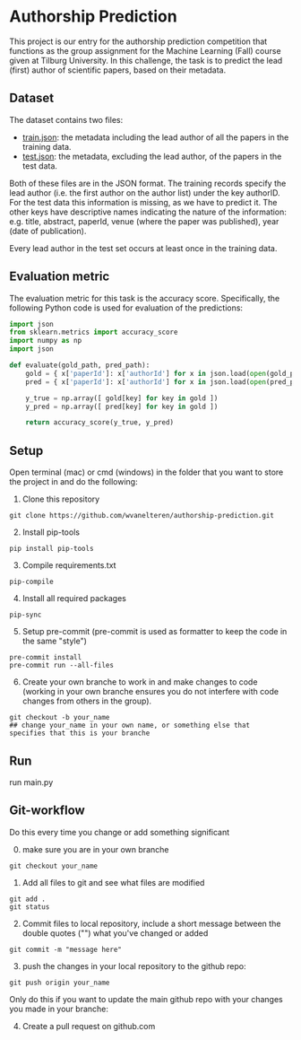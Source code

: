 # Authorship Prediction

This project is our entry for the authorship prediction competition that functions as the group assignment for the Machine Learning (Fall) course given at Tilburg University. In this challenge, the task is to predict the lead (first) author of scientific papers, based on their metadata.

## Dataset

The dataset contains two files:

- [train.json](./data/train.json): the metadata including the lead author of all the papers in the training data.
- [test.json](./data/test.json): the metadata, excluding the lead author, of the papers in the test data.

Both of these files are in the JSON format. The training records specify the lead author (i.e. the first author on the author list) under the key authorID. For the test data this information is missing, as we have to predict it. The other keys have descriptive names indicating the nature of the information: e.g. title, abstract, paperId, venue (where the paper was published), year (date of publication).

Every lead author in the test set occurs at least once in the training data.

## Evaluation metric

The evaluation metric for this task is the accuracy score. Specifically, the following Python code is used for evaluation of the predictions:

```python
import json
from sklearn.metrics import accuracy_score
import numpy as np
import json

def evaluate(gold_path, pred_path):
    gold = { x['paperId']: x['authorId'] for x in json.load(open(gold_path)) }
    pred = { x['paperId']: x['authorId'] for x in json.load(open(pred_path)) }

    y_true = np.array([ gold[key] for key in gold ])
    y_pred = np.array([ pred[key] for key in gold ])

    return accuracy_score(y_true, y_pred)
```

## Setup

Open terminal (mac) or cmd (windows) in the folder that you want to store the project in and do the following:

1. Clone this repository

```console
git clone https://github.com/wvanelteren/authorship-prediction.git
```

2. Install pip-tools

```console
pip install pip-tools
```

3. Compile requirements.txt

```console
pip-compile
```

4. Install all required packages

```console
pip-sync
```

5. Setup pre-commit (pre-commit is used as formatter to keep the code in the same "style")

```console
pre-commit install
pre-commit run --all-files
```

6. Create your own branche to work in and make changes to code (working in your own branche ensures you do not interfere with code changes from others in the group).

```console
git checkout -b your_name
## change your_name in your own name, or something else that  specifies that this is your branche
```

## Run

run main.py

## Git-workflow

Do this every time you change or add something significant

0. make sure you are in your own branche

```console
git checkout your_name
```

1. Add all files to git and see what files are modified

```console
git add .
git status
```

2. Commit files to local repository, include a short message between the double quotes ("") what you've changed or added

```console
git commit -m "message here"
```

3. push the changes in your local repository to the github repo:

```console
git push origin your_name
```

<p> Only do this if you want to update the main github repo with your changes you made in your branche:</p>

4. Create a pull request on github.com
